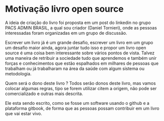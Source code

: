 # Motivação livro open source

A ideia de criação do livro foi proposta em um post do linkedin no grupo PACS ADMIN BRASIL, a qual sou criador \(Daniel Tornieri\), onde as pessoas interessadas foram organizadas em um grupo de discussão.

Escrever um livro já é um grande desafio, escrever um livro em um grupo um desafio maior ainda, agora juntar tudo isso e propor um livro open source é uma coisa bem interessante sobre vários pontos de vista. Talvez uma maneira de retribuir a sociedade tudo que aprendemos e também unir forças e conhecimentos que estão espalhados em milhares de pessoas que trabalham ou já trabalharam na área da saúde com algum sistema ou metodologia.

Quem será o dono deste livro ? Todos serão donos deste livro, mas vamos colocar algumas regras, tipo se forem utilizar citem a origem, não pode ser comercializado e outras mais descrita.

Ele esta sendo escrito, como se fosse um software usando o github e a plataforma gitbook, de forma que as pessoas possam contribuir em um livro que vai estar vivo.

